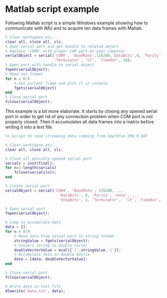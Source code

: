 # Matlab script example

Following Matlab script is a simple Windows example showing how to communicate with IMU and to acquire ten data frames with Matlab.

```matlab 
% Clear workspace etc.
clear all, close all, clc;
% Open serial port and get handle to related object
% Replace 'COM6' with proper COM port on your computer
serialObject = serial('COM6', 'BaudRate',115200,'DataBits',8, 'Parity', 'none', 'StopBits', 1,...
                      'Terminator', 'LF', 'TimeOut', 10);
% Open port with handle to serial object
fopen(serialObject);
% Read ten frames
for n = 0:9
    % Get current frame and plot it in console
    fgets(serialObject)    
end
% Close serial port
fclose(serialObject);
```

This example is a bit more elaborate. It starts by closing any opened serial port in order to get rid of any connection problem when COM port is not properly closed. Then it accumulates all data frames into a matrix before writing it into a text file.

```matlab
%% Script to read streaming data comming from Sparkfun IMU 9 DOF

% Clear worksapce etc.
clear all, close all, clc;

% Close all possibly opened serial port
serials = instrfind();
for n=1:length(serials)
    fclose(serials(n));
end

% Create serial port
serialObject = serial('COM4', 'BaudRate', 115200, ...
                        'DataBits', 8, 'Parity', 'none', ...
                        'StopBits', 1, 'Terminator',  'LF', 'TimeOut', 10);

% Open serial port
fopen(serialObject);

% Loop to accumulate data
data = [];
for n = 0:9
    % Read data from serial port in string format
    stringValue = fgets(serialObject);
    % Convert string to double vector
    doubleVectorValue = eval(['[',stringValue,']']);
    % Accumulate data in double matrix
    data = [data; doubleVectorValue];
end

% Close serial port
fclose(serialObject);

% Write data in text file
dlmwrite('data.txt', data);
```
